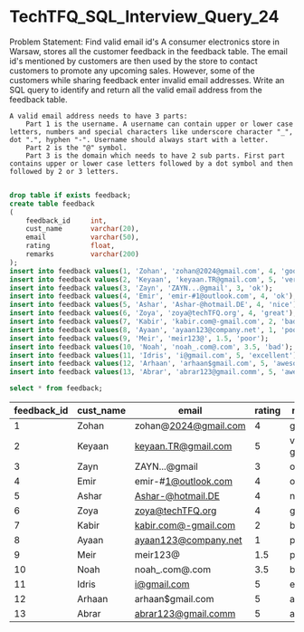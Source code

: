 # TechTFQ_SQL_Interview_Query_24

Problem Statement: Find valid email id's
	A consumer electronics store in Warsaw, stores all the customer feedback in the feedback table. 
	The email id's mentioned by customers are then used by the store to contact customers to promote any upcoming sales.
	However, some of the customers while sharing feedback enter invalid email addresses.
	Write an SQL query to identify and return all the valid email address from the feedback table.

	A valid email address needs to have 3 parts:
		Part 1 is the username. A username can contain upper or lower case letters, numbers and special characters like underscore character "_", dot ".", hyphen "-". Username should always start with a letter. 
		Part 2 is the "@" symbol.
		Part 3 is the domain which needs to have 2 sub parts. First part contains upper or lower case letters followed by a dot symbol and then followed by 2 or 3 letters.

```sql

drop table if exists feedback;
create table feedback
(
	feedback_id		int,
	cust_name		varchar(20),
	email			varchar(50),
	rating			float,
	remarks			varchar(200)
);
insert into feedback values(1, 'Zohan', 'zohan@2024@gmail.com', 4, 'good');
insert into feedback values(2, 'Keyaan', 'keyaan.TR@gmail.com', 5, 'very good');
insert into feedback values(3, 'Zayn', 'ZAYN...@gmail', 3, 'ok');
insert into feedback values(4, 'Emir', 'emir-#1@outlook.com', 4, 'ok');
insert into feedback values(5, 'Ashar', 'Ashar-@hotmail.DE', 4, 'nice');
insert into feedback values(6, 'Zoya', 'zoya@techTFQ.org', 4, 'great');
insert into feedback values(7, 'Kabir', 'kabir.com@-gmail.com', 2, 'bad');
insert into feedback values(8, 'Ayaan', 'ayaan123@company.net', 1, 'poor');
insert into feedback values(9, 'Meir', 'meir123@', 1.5, 'poor');
insert into feedback values(10, 'Noah', 'noah_.com@.com', 3.5, 'bad');
insert into feedback values(11, 'Idris', 'i@gmail.com', 5, 'excellent');
insert into feedback values(12, 'Arhaan', 'arhaan$gmail.com', 5, 'awesome');
insert into feedback values(13, 'Abrar', 'abrar123@gmail.comm', 5, 'awesome');
```

```sql
select * from feedback;
```

| feedback_id | cust_name | email | rating | remarks |
|-------------|-----------|-------|--------|---------|
| 1	| Zohan | zohan@2024@gmail.com | 4	| good |
| 2	| Keyaan | keyaan.TR@gmail.com |	5	 | very good |
| 3	| Zayn | ZAYN...@gmail | 3	| ok |
| 4	| Emir | emir-#1@outlook.com |	4	 | ok |
| 5	| Ashar | Ashar-@hotmail.DE |	4	| nice |
| 6	| Zoya | zoya@techTFQ.org |	4	 | great |
| 7	| Kabir | kabir.com@-gmail.com | 2	 | bad |
| 8	| Ayaan | ayaan123@company.net |	1	| poor |
| 9	| Meir | meir123@ |	1.5	 | poor |
| 10	 | Noah | noah_.com@.com | 3.5	 | bad |
| 11	| Idris | i@gmail.com |	5	 | excellent |
| 12	| Arhaan | arhaan$gmail.com |	5	 | awesome |
| 13	| Abrar | abrar123@gmail.comm |	5	 | awesome |




